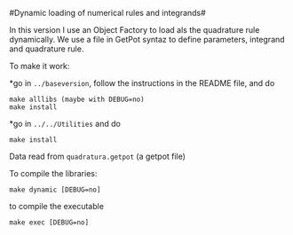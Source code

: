 #Dynamic loading of numerical rules and integrands#

In this version I use an Object Factory to load als the quadrature
rule dynamically. We use a file in GetPot syntaz to define parameters,
integrand and quadrature rule.

To make it work:

*go in `../baseversion`, follow the instructions in the README file, and do

    make alllibs (maybe with DEBUG=no)
    make install

*go in `../../Utilities` and do

    make install


Data read from `quadratura.getpot` (a getpot file)

To compile the libraries:

    make dynamic [DEBUG=no]

to compile the executable

    make exec [DEBUG=no]


